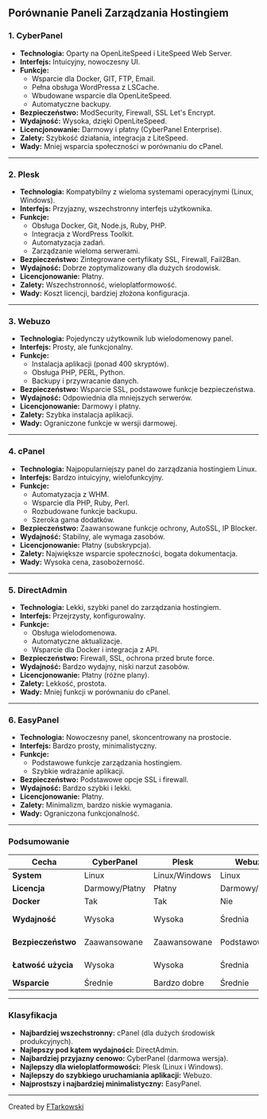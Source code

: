 ## Porównanie Paneli Zarządzania Hostingiem

### 1. **CyberPanel**
- **Technologia:** Oparty na OpenLiteSpeed i LiteSpeed Web Server.
- **Interfejs:** Intuicyjny, nowoczesny UI.
- **Funkcje:**
  - Wsparcie dla Docker, GIT, FTP, Email.
  - Pełna obsługa WordPressa z LSCache.
  - Wbudowane wsparcie dla OpenLiteSpeed.
  - Automatyczne backupy.
- **Bezpieczeństwo:** ModSecurity, Firewall, SSL Let's Encrypt.
- **Wydajność:** Wysoka, dzięki OpenLiteSpeed.
- **Licencjonowanie:** Darmowy i płatny (CyberPanel Enterprise).
- **Zalety:** Szybkość działania, integracja z LiteSpeed.
- **Wady:** Mniej wsparcia społeczności w porównaniu do cPanel.

---

### 2. **Plesk**
- **Technologia:** Kompatybilny z wieloma systemami operacyjnymi (Linux, Windows).
- **Interfejs:** Przyjazny, wszechstronny interfejs użytkownika.
- **Funkcje:**
  - Obsługa Docker, Git, Node.js, Ruby, PHP.
  - Integracja z WordPress Toolkit.
  - Automatyzacja zadań.
  - Zarządzanie wieloma serwerami.
- **Bezpieczeństwo:** Zintegrowane certyfikaty SSL, Firewall, Fail2Ban.
- **Wydajność:** Dobrze zoptymalizowany dla dużych środowisk.
- **Licencjonowanie:** Płatny.
- **Zalety:** Wszechstronność, wieloplatformowość.
- **Wady:** Koszt licencji, bardziej złożona konfiguracja.

---

### 3. **Webuzo**
- **Technologia:** Pojedynczy użytkownik lub wielodomenowy panel.
- **Interfejs:** Prosty, ale funkcjonalny.
- **Funkcje:**
  - Instalacja aplikacji (ponad 400 skryptów).
  - Obsługa PHP, PERL, Python.
  - Backupy i przywracanie danych.
- **Bezpieczeństwo:** Wsparcie SSL, podstawowe funkcje bezpieczeństwa.
- **Wydajność:** Odpowiednia dla mniejszych serwerów.
- **Licencjonowanie:** Darmowy i płatny.
- **Zalety:** Szybka instalacja aplikacji.
- **Wady:** Ograniczone funkcje w wersji darmowej.

---

### 4. **cPanel**
- **Technologia:** Najpopularniejszy panel do zarządzania hostingiem Linux.
- **Interfejs:** Bardzo intuicyjny, wielofunkcyjny.
- **Funkcje:**
  - Automatyzacja z WHM.
  - Wsparcie dla PHP, Ruby, Perl.
  - Rozbudowane funkcje backupu.
  - Szeroka gama dodatków.
- **Bezpieczeństwo:** Zaawansowane funkcje ochrony, AutoSSL, IP Blocker.
- **Wydajność:** Stabilny, ale wymaga zasobów.
- **Licencjonowanie:** Płatny (subskrypcja).
- **Zalety:** Największe wsparcie społeczności, bogata dokumentacja.
- **Wady:** Wysoka cena, zasobożerność.

---

### 5. **DirectAdmin**
- **Technologia:** Lekki, szybki panel do zarządzania hostingiem.
- **Interfejs:** Przejrzysty, konfigurowalny.
- **Funkcje:**
  - Obsługa wielodomenowa.
  - Automatyczne aktualizacje.
  - Wsparcie dla Docker i integracja z API.
- **Bezpieczeństwo:** Firewall, SSL, ochrona przed brute force.
- **Wydajność:** Bardzo wydajny, niski narzut zasobów.
- **Licencjonowanie:** Płatny (różne plany).
- **Zalety:** Lekkość, prostota.
- **Wady:** Mniej funkcji w porównaniu do cPanel.

---

### 6. **EasyPanel**
- **Technologia:** Nowoczesny panel, skoncentrowany na prostocie.
- **Interfejs:** Bardzo prosty, minimalistyczny.
- **Funkcje:**
  - Podstawowe funkcje zarządzania hostingiem.
  - Szybkie wdrażanie aplikacji.
- **Bezpieczeństwo:** Podstawowe opcje SSL i firewall.
- **Wydajność:** Bardzo szybki i lekki.
- **Licencjonowanie:** Płatny.
- **Zalety:** Minimalizm, bardzo niskie wymagania.
- **Wady:** Ograniczona funkcjonalność.

---

### Podsumowanie

| **Cecha**         | **CyberPanel**      | **Plesk**          | **Webuzo**         | **cPanel**         | **DirectAdmin**   | **EasyPanel**       |
|-------------------|----------------------|--------------------|--------------------|--------------------|--------------------|----------------------|
| **System**        | Linux                | Linux/Windows      | Linux              | Linux              | Linux              | Linux               |
| **Licencja**      | Darmowy/Płatny       | Płatny             | Darmowy/Płatny     | Płatny             | Płatny             | Płatny              |
| **Docker**        | Tak                  | Tak                | Nie                | Nie                | Tak                | Nie                 |
| **Wydajność**     | Wysoka               | Wysoka             | Średnia            | Wysoka             | Bardzo wysoka      | Bardzo wysoka       |
| **Bezpieczeństwo**| Zaawansowane         | Zaawansowane       | Podstawowe         | Bardzo wysokie     | Wysokie            | Podstawowe          |
| **Łatwość użycia**| Wysoka               | Wysoka             | Średnia            | Bardzo wysoka      | Wysoka             | Bardzo wysoka       |
| **Wsparcie**      | Średnie              | Bardzo dobre       | Średnie            | Najlepsze          | Dobre              | Podstawowe          |

---

### Klasyfikacja
- **Najbardziej wszechstronny:** cPanel (dla dużych środowisk produkcyjnych).
- **Najlepszy pod kątem wydajności:** DirectAdmin.
- **Najbardziej przyjazny cenowo:** CyberPanel (darmowa wersja).
- **Najlepszy dla wieloplatformowości:** Plesk (Linux i Windows).
- **Najlepszy do szybkiego uruchamiania aplikacji:** Webuzo.
- **Najprostszy i najbardziej minimalistyczny:** EasyPanel.

---

Created by [FTarkowski](https://github.com/FTarkowski/)


